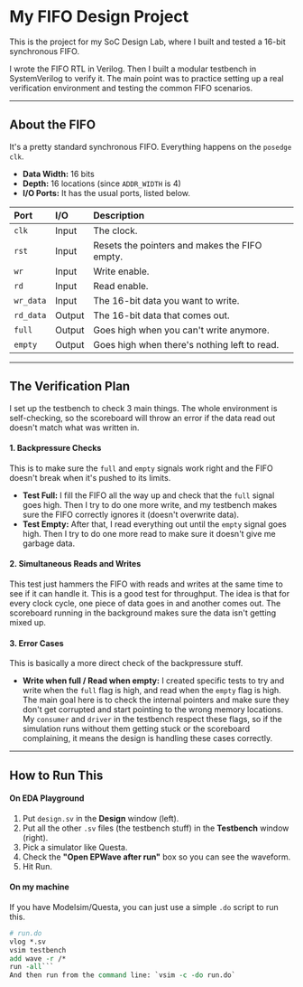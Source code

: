 
# My FIFO Design Project

This is the project for my SoC Design Lab, where I built and tested a 16-bit synchronous FIFO.

I wrote the FIFO RTL in Verilog. Then I built a modular testbench in SystemVerilog to verify it. The main point was to practice setting up a real verification environment and testing the common FIFO scenarios.

---

## About the FIFO

It's a pretty standard synchronous FIFO. Everything happens on the `posedge clk`.

-   **Data Width:** 16 bits
-   **Depth:** 16 locations (since `ADDR_WIDTH` is 4)
-   **I/O Ports:** It has the usual ports, listed below.

| Port       | I/O    | Description                                    |
| :--------- | :----- | :--------------------------------------------- |
| `clk`      | Input  | The clock.                                     |
| `rst`      | Input  | Resets the pointers and makes the FIFO empty.  |
| `wr`       | Input  | Write enable.                                  |
| `rd`       | Input  | Read enable.                                   |
| `wr_data`  | Input  | The 16-bit data you want to write.             |
| `rd_data`  | Output | The 16-bit data that comes out.                |
| `full`     | Output | Goes high when you can't write anymore.        |
| `empty`    | Output | Goes high when there's nothing left to read.   |

---

## The Verification Plan

I set up the testbench to check 3 main things. The whole environment is self-checking, so the scoreboard will throw an error if the data read out doesn't match what was written in.

#### 1. Backpressure Checks

This is to make sure the `full` and `empty` signals work right and the FIFO doesn't break when it's pushed to its limits.

-   **Test Full:** I fill the FIFO all the way up and check that the `full` signal goes high. Then I try to do one more write, and my testbench makes sure the FIFO correctly ignores it (doesn't overwrite data).
-   **Test Empty:** After that, I read everything out until the `empty` signal goes high. Then I try to do one more read to make sure it doesn't give me garbage data.

#### 2. Simultaneous Reads and Writes

This test just hammers the FIFO with reads and writes at the same time to see if it can handle it. This is a good test for throughput. The idea is that for every clock cycle, one piece of data goes in and another comes out. The scoreboard running in the background makes sure the data isn't getting mixed up.

#### 3. Error Cases

This is basically a more direct check of the backpressure stuff.

-   **Write when full / Read when empty:** I created specific tests to try and write when the `full` flag is high, and read when the `empty` flag is high. The main goal here is to check the internal pointers and make sure they don't get corrupted and start pointing to the wrong memory locations. My `consumer` and `driver` in the testbench respect these flags, so if the simulation runs without them getting stuck or the scoreboard complaining, it means the design is handling these cases correctly.

---

## How to Run This

#### On EDA Playground
1.  Put `design.sv` in the **Design** window (left).
2.  Put all the other `.sv` files (the testbench stuff) in the **Testbench** window (right).
3.  Pick a simulator like Questa.
4.  Check the **"Open EPWave after run"** box so you can see the waveform.
5.  Hit Run.

#### On my machine
If you have Modelsim/Questa, you can just use a simple `.do` script to run this.

```tcl
# run.do
vlog *.sv
vsim testbench
add wave -r /*
run -all```
And then run from the command line: `vsim -c -do run.do`
